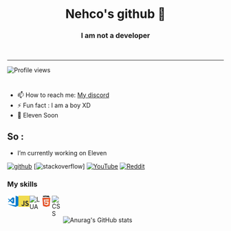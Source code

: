 <div align="center">
   <h1>Nehco's github 👹</h1>
</div>
<h3 align="center">I am not a developer </h3>
<br/>

---

![Profile views](https://gpvc.arturio.dev/NehcoDev)  
#
- 📫 How to reach me: [My discord](https://discord.com/invite/ZxVtUNAeCC)
- ⚡ Fun fact : I am a boy XD
- 🌙 Eleven Soon
## So : 
- I’m currently working on Eleven


[<img src='https://cdn.jsdelivr.net/npm/simple-icons@3.0.1/icons/github.svg' alt='github' height='33'>](https://github.com/NehcoDev)  [<img src='https://cdn.jsdelivr.net/npm/simple-icons@3.0.1/icons/stackoverflow.svg' alt='stackoverflow' height='33'>]  [<img src='https://cdn.jsdelivr.net/npm/simple-icons@3.0.1/icons/youtube.svg' alt='YouTube' height='33'>](https://www.youtube.com/channel/UCcL6du-DasI2LjtyalkWXPA)  [<img src='https://cdn.jsdelivr.net/npm/simple-icons@3.0.1/icons/reddit.svg' alt='Reddit' height='33'>](https://www.reddit.com/user/https://www.reddit.com/user/NeoStoffyn)  


### My skills

<img align="left" width = "26px" alt = "Visual studio code" src = "https://raw.githubusercontent.com/github/explore/80688e429a7d4ef2fca1e82350fe8e3517d3494d/topics/visual-studio-code/visual-studio-code.png">
<img align="left" width = "26px" alt = "Java script" src = "https://raw.githubusercontent.com/github/explore/80688e429a7d4ef2fca1e82350fe8e3517d3494d/topics/javascript/javascript.png">
<img align="left" width = "26px" alt = "LUA" src = "https://static.wikia.nocookie.net/cso/images/0/0f/Lua-logo-nolabel.svg.png/revision/latest?cb=20181201144608">
<img align="left" width = "26px" alt = "HTML 5" src = "https://raw.githubusercontent.com/github/explore/80688e429a7d4ef2fca1e82350fe8e3517d3494d/topics/html/html.png">
<img align="left" width = "26px" alt = "CSS" src = "https://www.studieanker.be/assets/img/logo_css.9c1431e3.png">



<br></br>

![Anurag's GitHub stats](https://github-readme-stats.vercel.app/api?username=NehcoDev&theme=react&show_icons=true)



